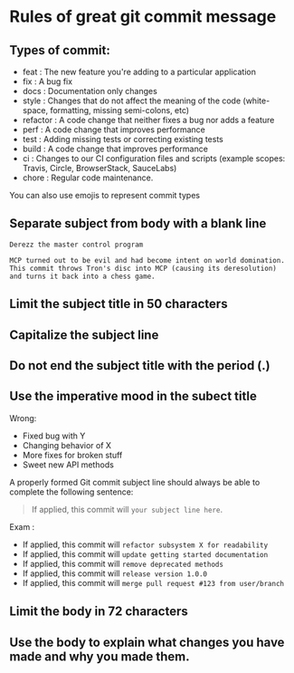 # Rules of great git commit message

## Types of commit: 
* feat : The new feature you're adding to a particular application
* fix : A bug fix
* docs : Documentation only changes
* style : Changes that do not affect the meaning of the code (white-space, formatting, missing semi-colons, etc)
* refactor : A code change that neither fixes a bug nor adds a feature
* perf : A code change that improves performance
* test : Adding missing tests or correcting existing tests
* build : A code change that improves performance
* ci : Changes to our CI configuration files and scripts (example scopes: Travis, Circle, BrowserStack, SauceLabs)
* chore : Regular code maintenance.
  
You can also use emojis to represent commit types
## Separate subject from body with a blank line
```
Derezz the master control program

MCP turned out to be evil and had become intent on world domination.
This commit throws Tron's disc into MCP (causing its deresolution)
and turns it back into a chess game.
```
## Limit the subject title in 50 characters
## Capitalize the subject line
## Do not end the subject title with the period (.)
## Use the imperative mood in the subect title

Wrong:
* Fixed bug with Y
* Changing behavior of X
* More fixes for broken stuff
* Sweet new API methods

A properly formed Git commit subject line should always be able to complete the following sentence:
> If applied, this commit will `your subject line here`.

Exam : 
* If applied, this commit will `refactor subsystem X for readability`
* If applied, this commit will `update getting started documentation`
* If applied, this commit will `remove deprecated methods`
* If applied, this commit will `release version 1.0.0`
* If applied, this commit will `merge pull request #123 from user/branch`

## Limit the body in 72 characters
## Use the body to explain what changes you have made and why you made them.